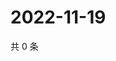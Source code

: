 # 2022-11-19

共 0 条

<!-- BEGIN WEIBO -->
<!-- 最后更新时间 Sat Nov 19 2022 21:24:57 GMT+0800 (China Standard Time) -->

<!-- END WEIBO -->
